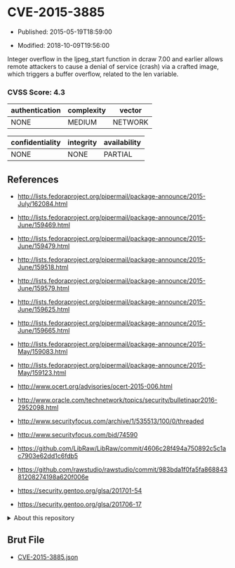 # CVE-2015-3885

- Published: 2015-05-19T18:59:00

- Modified: 2018-10-09T19:56:00

Integer overflow in the ljpeg_start function in dcraw 7.00 and earlier allows remote attackers to cause a denial of service (crash) via a crafted image, which triggers a buffer overflow, related to the len variable.

### CVSS Score: **4.3**

| authentication | complexity | vector |
| --- | --- | --- |
| NONE | MEDIUM | NETWORK |

| confidentiality | integrity | availability |
| --- | --- | --- |
| NONE | NONE | PARTIAL |

## References

* http://lists.fedoraproject.org/pipermail/package-announce/2015-July/162084.html

* http://lists.fedoraproject.org/pipermail/package-announce/2015-June/159469.html

* http://lists.fedoraproject.org/pipermail/package-announce/2015-June/159479.html

* http://lists.fedoraproject.org/pipermail/package-announce/2015-June/159518.html

* http://lists.fedoraproject.org/pipermail/package-announce/2015-June/159579.html

* http://lists.fedoraproject.org/pipermail/package-announce/2015-June/159625.html

* http://lists.fedoraproject.org/pipermail/package-announce/2015-June/159665.html

* http://lists.fedoraproject.org/pipermail/package-announce/2015-May/159083.html

* http://lists.fedoraproject.org/pipermail/package-announce/2015-May/159123.html

* http://www.ocert.org/advisories/ocert-2015-006.html

* http://www.oracle.com/technetwork/topics/security/bulletinapr2016-2952098.html

* http://www.securityfocus.com/archive/1/535513/100/0/threaded

* http://www.securityfocus.com/bid/74590

* https://github.com/LibRaw/LibRaw/commit/4606c28f494a750892c5c1ac7903e62dd1c6fdb5

* https://github.com/rawstudio/rawstudio/commit/983bda1f0fa5fa86884381208274198a620f006e

* https://security.gentoo.org/glsa/201701-54

* https://security.gentoo.org/glsa/201706-17

<details>
<summary>About this repository</summary> 

  This repository is part of the project [Live Hack CVE](https://github.com/Live-Hack-CVE). Main website can be found [www.live-hack.org](https://www.live-hack.org) 
  
  Made by [Sn0wAlice](https://github.com/Sn0wAlice) for the people that care about security and need to have a feed of the latest CVEs. Hope you enjoy it, don't forget to star the repo and follow me on [Twitter](https://twitter.com/Sn0wAlice) and [Github](https://github.com/Sn0wAlice). And that is my [personnal website](https://www.alice-snow.me/)

  - [Home Page](https://github.com/Live-Hack-CVE)
  - [Framework](https://github.com/Live-Hack-CVE/cve-framework)
  - [CVE database](https://github.com/Live-Hack-CVE/full_database)
  - [Changelog](https://github.com/Live-Hack-CVE/Changelog)
</details>

## Brut File

* [CVE-2015-3885.json](https://raw.githubusercontent.com/Live-Hack-CVE/full_database/main/cves/2015/CVE-2015-3885.json)


